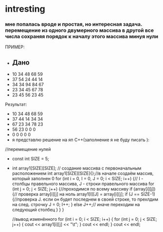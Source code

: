 # intresting
### мне попалась вроде и простая, но интересная задача. перемещение из одного двумерного массива в другой все числа сохраняя порядок к началу этого массива минуя нули
ПРИМЕР:
- Дано
  - 
- 10 34 48 68 59
- 37 54 24 44 14
- 34 34 94 84 67
- 23 34 45 67 78
- 23 45 56 23 45

Результат:
- 10 34 48 68 59
- 37 44 14 34 34
- 67 23 34 78 23
- 56 23 0  0  0
- 0  0  0  0  0
- я представлю решение на яп С++(заполнение я не буду писать ):

//перемещение нулей  
- const int SIZE = 5;
- int array1[SIZE][SIZE]; // создание массива с первоначальным расположением
  int array1[SIZE][SIZE]{};//в начале создаём массив, который заполнен 0
  for (int i = 0, I = 0, J = 0; i < SIZE; i++) {// I - столбцы правельного массива, J - строки правельного массива
   for (int j = 0; j < SIZE; j++) {//проходимся по всему массиву
    if (array[i][j]) {// проверка array[i][j] на ноль
     array1[I][J] = array[i][j];
     if (J == SIZE-1) {//проверка J. если он будет последнем в своей строке, то прехлдим на след. строчку
  				J = 0;
  				I++;
     }
     else J++;// иначе переходим на следующий столбец
    }
   }
  }

  //вывод изменённого
  for (int i = 0; i < SIZE; i++) {
   for (int j = 0; j < SIZE; j++) {
    cout << array1[i][j] << "\t";
   }
   cout << endl;
  }
cout << endl;
